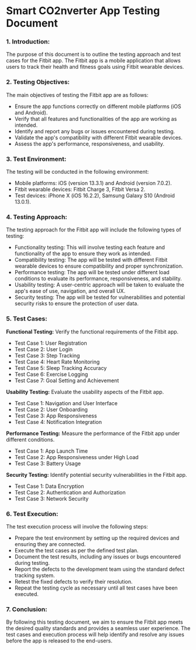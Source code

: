 # **Smart CO2nverter App Testing Document**

 ### **1. Introduction:**
The purpose of this document is to outline the testing approach and test cases for the Fitbit app. The Fitbit app is a mobile application that allows users to track their health and fitness goals using Fitbit wearable devices.

 ### **2. Testing Objectives:**
The main objectives of testing the Fitbit app are as follows:
   - Ensure the app functions correctly on different mobile platforms (iOS and Android).
   - Verify that all features and functionalities of the app are working as intended.
   - Identify and report any bugs or issues encountered during testing.
   - Validate the app's compatibility with different Fitbit wearable devices.
   - Assess the app's performance, responsiveness, and usability.

 ### **3. Test Environment:**
The testing will be conducted in the following environment:
   - Mobile platforms: iOS (version 13.3.1) and Android (version 7.0.2).
   - Fitbit wearable devices: Fitbit Charge 3, Fitbit Versa 2.
   - Test devices: iPhone X (iOS 16.2.2), Samsung Galaxy S10 (Android 13.0.1).

 ### **4. Testing Approach:**
The testing approach for the Fitbit app will include the following types of testing:
   - Functionality testing: This will involve testing each feature and functionality of the app to ensure they work as intended.
   - Compatibility testing: The app will be tested with different Fitbit wearable devices to ensure compatibility and proper synchronization.
   - Performance testing: The app will be tested under different load conditions to evaluate its performance, responsiveness, and stability.
   - Usability testing: A user-centric approach will be taken to evaluate the app's ease of use, navigation, and overall UX.
   - Security testing: The app will be tested for vulnerabilities and potential security risks to ensure the protection of user data.

 ### **5. Test Cases:**

**Functional Testing:** Verify the functional requirements of the Fitbit app.

- Test Case 1: User Registration
- Test Case 2: User Login
- Test Case 3: Step Tracking
- Test Case 4: Heart Rate Monitoring
- Test Case 5: Sleep Tracking Accuracy
- Test Case 6: Exercise Logging
- Test Case 7: Goal Setting and Achievement

**Usability Testing:** Evaluate the usability aspects of the Fitbit app.

- Test Case 1: Navigation and User Interface
- Test Case 2: User Onboarding
- Test Case 3: App Responsiveness
- Test Case 4: Notification Integration


**Performance Testing:** Measure the performance of the Fitbit app under different conditions.

- Test Case 1: App Launch Time
- Test Case 2: App Responsiveness under High Load
- Test Case 3: Battery Usage

**Security Testing:** Identify potential security vulnerabilities in the Fitbit app.

- Test Case 1: Data Encryption
- Test Case 2: Authentication and Authorization
- Test Case 3: Network Security

 ### **6. Test Execution:**
The test execution process will involve the following steps:
   - Prepare the test environment by setting up the required devices and ensuring they are connected.
   - Execute the test cases as per the defined test plan.
   - Document the test results, including any issues or bugs encountered during testing.
   - Report the defects to the development team using the standard defect tracking system.
   - Retest the fixed defects to verify their resolution.
   - Repeat the testing cycle as necessary until all test cases have been executed.

 ### **7. Conclusion:**
By following this testing document, we aim to ensure the Fitbit app meets the desired quality standards and provides a seamless user experience. The test cases and execution process will help identify and resolve any issues before the app is released to the end-users.